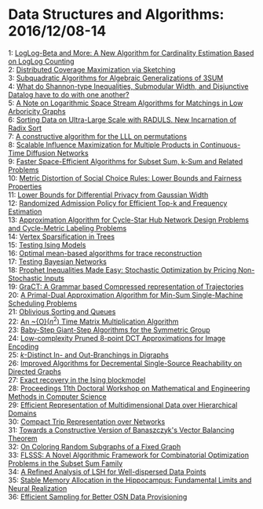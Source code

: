 # Data Structures and Algorithms: 2016/12/08-14  
1: [LogLog-Beta and More: A New Algorithm for Cardinality Estimation Based  on LogLog Counting](https://doi.org/10.48550/arXiv.1612.02284)  
2: [Distributed Coverage Maximization via Sketching](https://doi.org/10.48550/arXiv.1612.02327)  
3: [Subquadratic Algorithms for Algebraic Generalizations of 3SUM](https://doi.org/10.48550/arXiv.1612.02384)  
4: [What do Shannon-type Inequalities, Submodular Width, and Disjunctive  Datalog have to do with one another?](https://doi.org/10.48550/arXiv.1612.02503)  
5: [A Note on Logarithmic Space Stream Algorithms for Matchings in Low  Arboricity Graphs](https://doi.org/10.48550/arXiv.1612.02531)  
6: [Sorting Data on Ultra-Large Scale with RADULS. New Incarnation of Radix  Sort](https://doi.org/10.48550/arXiv.1612.02557)  
7: [A constructive algorithm for the LLL on permutations](https://doi.org/10.48550/arXiv.1612.02663)  
8: [Scalable Influence Maximization for Multiple Products in Continuous-Time  Diffusion Networks](https://doi.org/10.48550/arXiv.1612.02712)  
9: [Faster Space-Efficient Algorithms for Subset Sum, k-Sum and Related  Problems](https://doi.org/10.48550/arXiv.1612.02788)  
10: [Metric Distortion of Social Choice Rules: Lower Bounds and Fairness  Properties](https://doi.org/10.48550/arXiv.1612.02912)  
11: [Lower Bounds for Differential Privacy from Gaussian Width](https://doi.org/10.48550/arXiv.1612.02914)  
12: [Randomized Admission Policy for Efficient Top-k and Frequency Estimation](https://doi.org/10.48550/arXiv.1612.02962)  
13: [Approximation Algorithm for Cycle-Star Hub Network Design Problems and  Cycle-Metric Labeling Problems](https://doi.org/10.48550/arXiv.1612.02990)  
14: [Vertex Sparsification in Trees](https://doi.org/10.48550/arXiv.1612.03017)  
15: [Testing Ising Models](https://doi.org/10.48550/arXiv.1612.03147)  
16: [Optimal mean-based algorithms for trace reconstruction](https://doi.org/10.48550/arXiv.1612.03148)  
17: [Testing Bayesian Networks](https://doi.org/10.48550/arXiv.1612.03156)  
18: [Prophet Inequalities Made Easy: Stochastic Optimization by Pricing  Non-Stochastic Inputs](https://doi.org/10.48550/arXiv.1612.03161)  
19: [GraCT: A Grammar based Compressed representation of Trajectories](https://doi.org/10.48550/arXiv.1612.03308)  
20: [A Primal-Dual Approximation Algorithm for Min-Sum Single-Machine  Scheduling Problems](https://doi.org/10.48550/arXiv.1612.03339)  
21: [Oblivious Sorting and Queues](https://doi.org/10.48550/arXiv.1612.03343)  
22: [An \~{O}$(n^2)$ Time Matrix Multiplication Algorithm](https://doi.org/10.48550/arXiv.1612.04208)  
23: [Baby-Step Giant-Step Algorithms for the Symmetric Group](https://doi.org/10.48550/arXiv.1612.03456)  
24: [Low-complexity Pruned 8-point DCT Approximations for Image Encoding](https://doi.org/10.48550/arXiv.1612.03461)  
25: [$k$-Distinct In- and Out-Branchings in Digraphs](https://doi.org/10.48550/arXiv.1612.03607)  
26: [Improved Algorithms for Decremental Single-Source Reachability on  Directed Graphs](https://doi.org/10.48550/arXiv.1612.03856)  
27: [Exact recovery in the Ising blockmodel](https://doi.org/10.48550/arXiv.1612.03880)  
28: [Proceedings 11th Doctoral Workshop on Mathematical and Engineering  Methods in Computer Science](https://doi.org/10.48550/arXiv.1612.04037)  
29: [Efficient Representation of Multidimensional Data over Hierarchical  Domains](https://doi.org/10.48550/arXiv.1612.04094)  
30: [Compact Trip Representation over Networks](https://doi.org/10.48550/arXiv.1612.04209)  
31: [Towards a Constructive Version of Banaszczyk's Vector Balancing Theorem](https://doi.org/10.48550/arXiv.1612.04304)  
32: [On Coloring Random Subgraphs of a Fixed Graph](https://doi.org/10.48550/arXiv.1612.04319)  
33: [FLSSS: A Novel Algorithmic Framework for Combinatorial Optimization  Problems in the Subset Sum Family](https://doi.org/10.48550/arXiv.1612.04484)  
34: [A Refined Analysis of LSH for Well-dispersed Data Points](https://doi.org/10.48550/arXiv.1612.04571)  
35: [Stable Memory Allocation in the Hippocampus: Fundamental Limits and  Neural Realization](https://doi.org/10.48550/arXiv.1612.04659)  
36: [Efficient Sampling for Better OSN Data Provisioning](https://doi.org/10.48550/arXiv.1612.04666)  